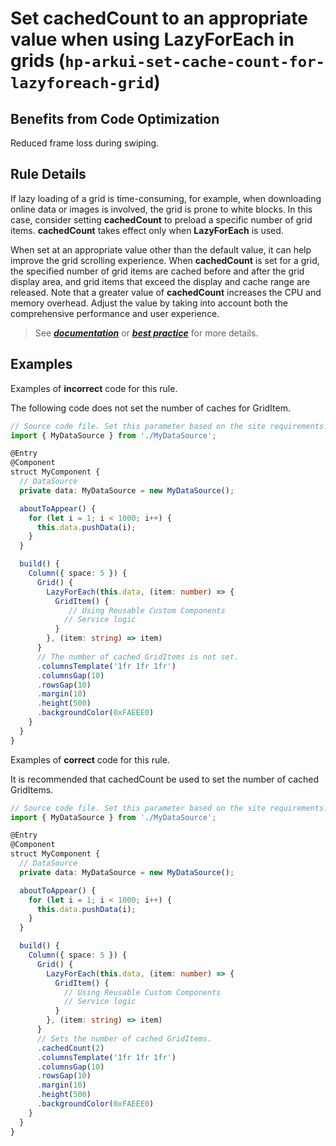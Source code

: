 # Set cachedCount to an appropriate value when using LazyForEach in grids (`hp-arkui-set-cache-count-for-lazyforeach-grid`)

## Benefits from Code Optimization
Reduced frame loss during swiping.

## Rule Details
If lazy loading of a grid is time-consuming, for example, when downloading online data or images is involved, the grid is prone to white blocks. In this case, consider setting **cachedCount** to preload a specific number of grid items. **cachedCount** takes effect only when **LazyForEach** is used.

When set at an appropriate value other than the default value, it can help improve the grid scrolling experience. When **cachedCount** is set for a grid, the specified number of grid items are cached before and after the grid display area, and grid items that exceed the display and cache range are released. Note that a greater value of **cachedCount** increases the CPU and memory overhead. Adjust the value by taking into account both the comprehensive performance and user experience.

> See [***documentation***](https://developer.huawei.com/consumer/{{region}}/doc/harmonyos-guides-{{apiVersion}}/ide_hp-arkui-set-cache-count-for-lazyforeach-grid-{{apiVersion}}) or [***best practice***](https://developer.huawei.com/consumer/cn/doc/best-practices-V5/bpta-best-practices-long-list-V5#section11667144010222) for more details.

## Examples

Examples of **incorrect** code for this rule.

The following code does not set the number of caches for GridItem.
```ts
// Source code file. Set this parameter based on the site requirements.
import { MyDataSource } from './MyDataSource';

@Entry
@Component
struct MyComponent {
  // DataSource
  private data: MyDataSource = new MyDataSource();

  aboutToAppear() {
    for (let i = 1; i < 1000; i++) {
      this.data.pushData(i);
    }
  }

  build() {
    Column({ space: 5 }) {
      Grid() {
        LazyForEach(this.data, (item: number) => {
          GridItem() {
             // Using Reusable Custom Components
            // Service logic
          }
        }, (item: string) => item)
      }
      // The number of cached GridItems is not set.
      .columnsTemplate('1fr 1fr 1fr')
      .columnsGap(10)
      .rowsGap(10)
      .margin(10)
      .height(500)
      .backgroundColor(0xFAEEE0)
    }
  }
}
```

Examples of **correct** code for this rule.

It is recommended that cachedCount be used to set the number of cached GridItems.
```ts
// Source code file. Set this parameter based on the site requirements.
import { MyDataSource } from './MyDataSource';

@Entry
@Component
struct MyComponent {
  // DataSource
  private data: MyDataSource = new MyDataSource();

  aboutToAppear() {
    for (let i = 1; i < 1000; i++) {
      this.data.pushData(i);
    }
  }

  build() {
    Column({ space: 5 }) {
      Grid() {
        LazyForEach(this.data, (item: number) => {
          GridItem() {
            // Using Reusable Custom Components
            // Service logic
          }
        }, (item: string) => item)
      }
      // Sets the number of cached GridItems.
      .cachedCount(2)
      .columnsTemplate('1fr 1fr 1fr')
      .columnsGap(10)
      .rowsGap(10)
      .margin(10)
      .height(500)
      .backgroundColor(0xFAEEE0)
    }
  }
}
```